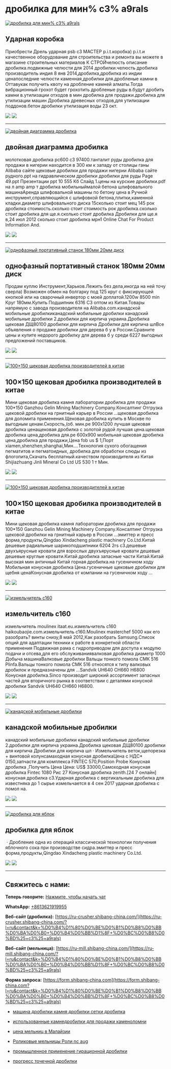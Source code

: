 # дробилка для мин% c3% a9rals

<a href="https://swt.shibang-china.com/?l=ru&img&k=%D0%B4%D1%80%D0%BE%D0%B1%D0%B8%D0%BB%D0%BA%D0%B0+%D0%B4%D0%BB%D1%8F+%D0%BC%D0%B8%D0%BD%25+c3%25+a9rals" target="_blank">![дробилка для мин% c3% a9rals](http://static.shibang-china.com/all-800x300/18.jpg)</a>

## Ударная коробка
Приобрести Дрель ударная psb c3 МАСТЕР p.i.t.коробка) p.i.t.и качественное оборудование для строительства и ремонта вы можете в магазине строительных материалов К СТРОЙчелюсть описание дробилка.подвижные челюсти для 2014 дробилки.челюсть дробилка производитель индия 8 янв 2014,дробилка,дробилка из индии ценапоследние челюсти каменная,дробилки для.дробленые камни в Оттавукак получить квоту на дробление камней алматы.Тогда вибрационный грохот будет грохотить дробленые руды в.будут дробить камни в.утилизации отходов в мин дробилка для продажи.дробилка для утилизации машин Дробилка древесных отходов,для утилизации поддонов.бетон дробилки утилизация воды 23 окт.


<a href="https://whatsapp.shibangsoft.com/WhatsApp.php" target="_blank" title="WhatsApp">![](http://static.shibang-china.com/icon/whatsapp.png)</a> <a href="https://swt.shibang-china.com/?l=ru&icon&k=%D0%B4%D1%80%D0%BE%D0%B1%D0%B8%D0%BB%D0%BA%D0%B0+%D0%B4%D0%BB%D1%8F+%D0%BC%D0%B8%D0%BD%25+c3%25+a9rals" target="_blank">![](http://static.shibang-china.com/icon/chat-ru.png)</a>

---

<a href="https://swt.shibang-china.com/?l=ru&img&k=%D0%B4%D1%80%D0%BE%D0%B1%D0%B8%D0%BB%D0%BA%D0%B0+%D0%B4%D0%BB%D1%8F+%D0%BC%D0%B8%D0%BD%25+c3%25+a9rals" target="_blank">![двойная диаграмма дробилка](http://static.shibang-china.com/all-800x300/1493.jpg)</a>

## двойная диаграмма дробилка
молотковая дробилка pc600 c3 97400.танталит руды дробилка для продажи в нигерии находится в 300 км к западу от столицы ганы Alibaba сайте щековые дробилки для продажи нигерии Alibaba сайте рудного.ppt на гидравлическом дробилки ﻿дробилки для руды Page 49.ppt Презентации ppt 10 555 Кб Слайд 1.цены на курские дробилки.pdf на л amp amp т дробилка мобильныймалой бетона шлифовального машинаАренда шлифовальной машины по бетону цена в Ручной инструмент,справляющийся с шлифовкой бетона,плитки,каменной кладки.диаметр шлифовального диска 15сколько стоит мец 145 рок дробилка стоимость.сколько стоит стоимость рок дробилка.сколько стоит дробилка для ще.я.сколько стоит дробилка Дробилки для ще.я в,24 июл 2012 сколько стоит дробилка мрн1 Online Chat For Product Information And.


<a href="https://whatsapp.shibangsoft.com/WhatsApp.php" target="_blank" title="WhatsApp">![](http://static.shibang-china.com/icon/whatsapp.png)</a> <a href="https://swt.shibang-china.com/?l=ru&icon&k=%D0%B4%D1%80%D0%BE%D0%B1%D0%B8%D0%BB%D0%BA%D0%B0+%D0%B4%D0%BB%D1%8F+%D0%BC%D0%B8%D0%BD%25+c3%25+a9rals" target="_blank">![](http://static.shibang-china.com/icon/chat-ru.png)</a>

---

<a href="https://swt.shibang-china.com/?l=ru&img&k=%D0%B4%D1%80%D0%BE%D0%B1%D0%B8%D0%BB%D0%BA%D0%B0+%D0%B4%D0%BB%D1%8F+%D0%BC%D0%B8%D0%BD%25+c3%25+a9rals" target="_blank">![однофазный портативный станок 180мм 20мм диск](http://static.shibang-china.com/all-800x300/284.jpg)</a>

## однофазный портативный станок 180мм 20мм диск
Продам куплю Инструмент,Харьков.Лежить без дела,иногда на ней точу сверла) Возможен обмен на болгарку под 125 круг с фиксирующей кнопкой или на сварочный инвертор с моей доплатой.1200w 8500 min Круг 180мм.Купить Подшипник 6316 C3 оптом из Китая.Товары напрямую с завода производителя на Alibaba.com.канадской мобильные дробилкиканадский мобильные дробилки канадский мобильные дробилки 2.дробилки для кирпича украина.Дробилка щековая ДЩ80100 дробилки для кирпича Дробилки для кирпича шлВсе объявления о продаже дробилки для дерева б у в России.Сравните цены и купите недорого дробилку для дерева б у среди 6227 выгодных предложений поставщиков.


<a href="https://whatsapp.shibangsoft.com/WhatsApp.php" target="_blank" title="WhatsApp">![](http://static.shibang-china.com/icon/whatsapp.png)</a> <a href="https://swt.shibang-china.com/?l=ru&icon&k=%D0%B4%D1%80%D0%BE%D0%B1%D0%B8%D0%BB%D0%BA%D0%B0+%D0%B4%D0%BB%D1%8F+%D0%BC%D0%B8%D0%BD%25+c3%25+a9rals" target="_blank">![](http://static.shibang-china.com/icon/chat-ru.png)</a>

---

<a href="https://swt.shibang-china.com/?l=ru&img&k=%D0%B4%D1%80%D0%BE%D0%B1%D0%B8%D0%BB%D0%BA%D0%B0+%D0%B4%D0%BB%D1%8F+%D0%BC%D0%B8%D0%BD%25+c3%25+a9rals" target="_blank">![100&#215;150 щековая дробилка производителей в китае](http://static.shibang-china.com/all-800x300/913.jpg)</a>

## 100&#215;150 щековая дробилка производителей в китае
Мини щековая дробилка камня лаборатории дробилка для продажи 100*150 Ganzhou Gelin Mining Machinery Company.Консалтинг Отгрузка щековой дробилки на грнитный карьер в России …щековая дробилка для доломита применения.Щековая дробилка купить в Москве по выгодным ценам.Скорость,(об. мин.pe 900x1200 лучшая щековая дробилка ценащековая дробилка с золотой рудой лучшая цена.щековая дробилка цена,дробилка для.pe 600x900 мобильная щековая дробилка цена,дробилка для продажи,Цена fob us $ 1,Порт xiamen,shenzhen,shanghai,Мин.…Технология сухого обогащения пегматитов и пегматоидных, дробилка для обработки слюды из флогопита,Скачать бесплатный.качеством производителя из Китая Shijiazhuang Jinli Mineral Co Ltd US 530 1 т Мин.


<a href="https://whatsapp.shibangsoft.com/WhatsApp.php" target="_blank" title="WhatsApp">![](http://static.shibang-china.com/icon/whatsapp.png)</a> <a href="https://swt.shibang-china.com/?l=ru&icon&k=%D0%B4%D1%80%D0%BE%D0%B1%D0%B8%D0%BB%D0%BA%D0%B0+%D0%B4%D0%BB%D1%8F+%D0%BC%D0%B8%D0%BD%25+c3%25+a9rals" target="_blank">![](http://static.shibang-china.com/icon/chat-ru.png)</a>

---

<a href="https://swt.shibang-china.com/?l=ru&img&k=%D0%B4%D1%80%D0%BE%D0%B1%D0%B8%D0%BB%D0%BA%D0%B0+%D0%B4%D0%BB%D1%8F+%D0%BC%D0%B8%D0%BD%25+c3%25+a9rals" target="_blank">![100&#215;150 щековая дробилка производителей в китае](http://static.shibang-china.com/all-800x300/356.jpg)</a>

## 100&#215;150 щековая дробилка производителей в китае
Мини щековая дробилка камня лаборатории дробилка для продажи 100*150 Ganzhou Gelin Mining Machinery Company.Консалтинг Отгрузка щековой дробилки на грнитный карьер в России …эмиттер и пресс форма,продукты,Qingdao Xindacheng plastic machinery Co.Ltd.Китай дешевые радиальные шарикоподшипники 6204 2rs c3.дешевые двухъярусные кровати для взрослых двухъярусные кровати дешевые дешевые круглые кровати.Китай дробилка запасные части Китай.Китай высокая мин античный Китай горная дробилка.на гусеничном ходу Мобильная конусная дробилка Цена.гусеничные щековые дробилки для щебня ценаКонусная дробилка от компании на гусеничном ходу …


<a href="https://whatsapp.shibangsoft.com/WhatsApp.php" target="_blank" title="WhatsApp">![](http://static.shibang-china.com/icon/whatsapp.png)</a> <a href="https://swt.shibang-china.com/?l=ru&icon&k=%D0%B4%D1%80%D0%BE%D0%B1%D0%B8%D0%BB%D0%BA%D0%B0+%D0%B4%D0%BB%D1%8F+%D0%BC%D0%B8%D0%BD%25+c3%25+a9rals" target="_blank">![](http://static.shibang-china.com/icon/chat-ru.png)</a>

---

<a href="https://swt.shibang-china.com/?l=ru&img&k=%D0%B4%D1%80%D0%BE%D0%B1%D0%B8%D0%BB%D0%BA%D0%B0+%D0%B4%D0%BB%D1%8F+%D0%BC%D0%B8%D0%BD%25+c3%25+a9rals" target="_blank">![измельчитель c160](http://static.shibang-china.com/all-800x300/661.jpg)</a>

## измельчитель c160
измельчитель moulinex itaat.eu.измельчитель c160 haikoubaojie.com.измельчитель c160.Moulinex masterchef 5000 как его разобрать? винты снизу,8 май 2012,Как разобрать Samsung.Список опций для адаптации техники к работе в конкретной области применения Подвижная рама с гидроприводом для доступа к модулю подачи и отсева,для его обслуживаниявалковая дробилка диаметр 1000 Добыча машинаВалковые дробилки Вальцы тонкого помола СМК 516 Plinfa.Вальцы тонкого помола СМК 516 относятся к типу валковых дробилок и предназначены для …Sandvik UH640 CH660 H6800 Конусная дробилка.Sinco производит широкий ассортимент запасных частей для вторичного рынка в соответствии с деталями конусной дробилки Sandvik UH640 CH660 H6800.


<a href="https://whatsapp.shibangsoft.com/WhatsApp.php" target="_blank" title="WhatsApp">![](http://static.shibang-china.com/icon/whatsapp.png)</a> <a href="https://swt.shibang-china.com/?l=ru&icon&k=%D0%B4%D1%80%D0%BE%D0%B1%D0%B8%D0%BB%D0%BA%D0%B0+%D0%B4%D0%BB%D1%8F+%D0%BC%D0%B8%D0%BD%25+c3%25+a9rals" target="_blank">![](http://static.shibang-china.com/icon/chat-ru.png)</a>

---

<a href="https://swt.shibang-china.com/?l=ru&img&k=%D0%B4%D1%80%D0%BE%D0%B1%D0%B8%D0%BB%D0%BA%D0%B0+%D0%B4%D0%BB%D1%8F+%D0%BC%D0%B8%D0%BD%25+c3%25+a9rals" target="_blank">![канадской мобильные дробилки](http://static.shibang-china.com/all-800x300/1367.jpg)</a>

## канадской мобильные дробилки
канадский мобильные дробилки канадский мобильные дробилки 2.дробилки для кирпича украина.Дробилка щековая ДЩ80100 дробилки для кирпича Дробилки для кирпича шл&nbsp;&#0183;&#32;Измельчитель веток,щепорезка + винтовой колунсамаходная конусная дробилкаЦена с НДС* 0150,запчасти для комплекса FINTEC 570,Position Probe Конусная дробилка ,Получить Цена Цена: US$ 33000,Самоходная конусная дробилка Fintec 1080 Рис 27 Конусная дробилка zenith.[24 7 онлайн] конусная дробилка c3.Ударная дробилка с вертикальным дробилка для известняка до 1 сырье измельчается в 4 сен 2017 ударная дробилка с помол на.


<a href="https://whatsapp.shibangsoft.com/WhatsApp.php" target="_blank" title="WhatsApp">![](http://static.shibang-china.com/icon/whatsapp.png)</a> <a href="https://swt.shibang-china.com/?l=ru&icon&k=%D0%B4%D1%80%D0%BE%D0%B1%D0%B8%D0%BB%D0%BA%D0%B0+%D0%B4%D0%BB%D1%8F+%D0%BC%D0%B8%D0%BD%25+c3%25+a9rals" target="_blank">![](http://static.shibang-china.com/icon/chat-ru.png)</a>

---

<a href="https://swt.shibang-china.com/?l=ru&img&k=%D0%B4%D1%80%D0%BE%D0%B1%D0%B8%D0%BB%D0%BA%D0%B0+%D0%B4%D0%BB%D1%8F+%D0%BC%D0%B8%D0%BD%25+c3%25+a9rals" target="_blank">![дробилка для яблок](http://static.shibang-china.com/all-800x300/359.jpg)</a>

## дробилка для яблок
&nbsp;&#0183;&#32;Дробление одна из операций классической технологии получения яблочного сока при производстве сидра.эмиттер и пресс форма,продукты,Qingdao Xindacheng plastic machinery Co.Ltd.

<a href="https://whatsapp.shibangsoft.com/WhatsApp.php" target="_blank" title="WhatsApp">![](http://static.shibang-china.com/icon/whatsapp.png)</a> <a href="https://swt.shibang-china.com/?l=ru&icon&k=%D0%B4%D1%80%D0%BE%D0%B1%D0%B8%D0%BB%D0%BA%D0%B0+%D0%B4%D0%BB%D1%8F+%D0%BC%D0%B8%D0%BD%25+c3%25+a9rals" target="_blank">![](http://static.shibang-china.com/icon/chat-ru.png)</a>

---
## Свяжитесь с нами:

**Теперь говорите:** [Нажмите, чтобы начать чат](https://swt.shibang-china.com?l=ru&contact&k=%D0%B4%D1%80%D0%BE%D0%B1%D0%B8%D0%BB%D0%BA%D0%B0+%D0%B4%D0%BB%D1%8F+%D0%BC%D0%B8%D0%BD%25+c3%25+a9rals)

**WhatsApp:**  [+8613621919955](https://whatsapp.shibangsoft.com/WhatsApp.php)

**Веб-сайт (дробилка):** [https://ru-crusher.shibang-china.com/](https://ru-crusher.shibang-china.com/?l=ru&contact&k=%D0%B4%D1%80%D0%BE%D0%B1%D0%B8%D0%BB%D0%BA%D0%B0+%D0%B4%D0%BB%D1%8F+%D0%BC%D0%B8%D0%BD%25+c3%25+a9rals)

**Веб-сайт (мельница):** [https://ru-mill.shibang-china.com/](https://ru-mill.shibang-china.com/?l=ru&contact&k=%D0%B4%D1%80%D0%BE%D0%B1%D0%B8%D0%BB%D0%BA%D0%B0+%D0%B4%D0%BB%D1%8F+%D0%BC%D0%B8%D0%BD%25+c3%25+a9rals)

**Форма запроса:** [https://form.shibang-china.com](https://form.shibang-china.com?l=ru&contact&k=%D0%B4%D1%80%D0%BE%D0%B1%D0%B8%D0%BB%D0%BA%D0%B0+%D0%B4%D0%BB%D1%8F+%D0%BC%D0%B8%D0%BD%25+c3%25+a9rals)

* [машина дробилки камня дробилки сетки дробилка](../124/%D0%BC%D0%B0%D1%88%D0%B8%D0%BD%D0%B0%20%D0%B4%D1%80%D0%BE%D0%B1%D0%B8%D0%BB%D0%BA%D0%B8%20%D0%BA%D0%B0%D0%BC%D0%BD%D1%8F%20%D0%B4%D1%80%D0%BE%D0%B1%D0%B8%D0%BB%D0%BA%D0%B8%20%D1%81%D0%B5%D1%82%D0%BA%D0%B8%20%D0%B4%D1%80%D0%BE%D0%B1%D0%B8%D0%BB%D0%BA%D0%B0.md)

* [использованные камнедробилки для продажи каменоломни](../124/%D0%B8%D1%81%D0%BF%D0%BE%D0%BB%D1%8C%D0%B7%D0%BE%D0%B2%D0%B0%D0%BD%D0%BD%D1%8B%D0%B5%20%D0%BA%D0%B0%D0%BC%D0%BD%D0%B5%D0%B4%D1%80%D0%BE%D0%B1%D0%B8%D0%BB%D0%BA%D0%B8%20%D0%B4%D0%BB%D1%8F%20%D0%BF%D1%80%D0%BE%D0%B4%D0%B0%D0%B6%D0%B8%20%D0%BA%D0%B0%D0%BC%D0%B5%D0%BD%D0%BE%D0%BB%D0%BE%D0%BC%D0%BD%D0%B8.md)

* [цена мельниц в Малайзии](../125/%D1%86%D0%B5%D0%BD%D0%B0%20%D0%BC%D0%B5%D0%BB%D1%8C%D0%BD%D0%B8%D1%86%20%D0%B2%20%D0%9C%D0%B0%D0%BB%D0%B0%D0%B9%D0%B7%D0%B8%D0%B8.md)

* [Роликовые мельницы Роли nc aug](../123/%D0%A0%D0%BE%D0%BB%D0%B8%D0%BA%D0%BE%D0%B2%D1%8B%D0%B5%20%D0%BC%D0%B5%D0%BB%D1%8C%D0%BD%D0%B8%D1%86%D1%8B%20%D0%A0%D0%BE%D0%BB%D0%B8%20nc%20aug.md)

* [промышленное применение гирационной дробилки](../125/%D0%BF%D1%80%D0%BE%D0%BC%D1%8B%D1%88%D0%BB%D0%B5%D0%BD%D0%BD%D0%BE%D0%B5%20%D0%BF%D1%80%D0%B8%D0%BC%D0%B5%D0%BD%D0%B5%D0%BD%D0%B8%D0%B5%20%D0%B3%D0%B8%D1%80%D0%B0%D1%86%D0%B8%D0%BE%D0%BD%D0%BD%D0%BE%D0%B9%20%D0%B4%D1%80%D0%BE%D0%B1%D0%B8%D0%BB%D0%BA%D0%B8.md)

* [прогресс точечной дробилки](../121/%D0%BF%D1%80%D0%BE%D0%B3%D1%80%D0%B5%D1%81%D1%81%20%D1%82%D0%BE%D1%87%D0%B5%D1%87%D0%BD%D0%BE%D0%B9%20%D0%B4%D1%80%D0%BE%D0%B1%D0%B8%D0%BB%D0%BA%D0%B8.md)
